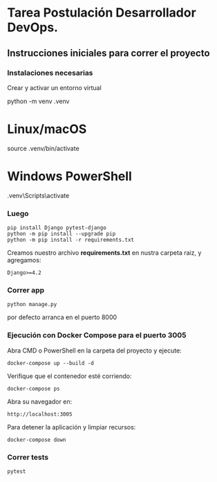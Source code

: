 # Tarea Postulación Desarrollador DevOps.

## Instrucciones iniciales para correr el proyecto

### Instalaciones necesarias

Crear y activar un entorno virtual

python -m venv .venv
# Linux/macOS
source .venv/bin/activate
# Windows PowerShell
.venv\Scripts\activate

### Luego
```
pip install Django pytest-django
python -m pip install --upgrade pip
python -m pip install -r requirements.txt
```
Creamos nuestro archivo **requirements.txt** en nustra carpeta raiz, y agregamos:
```
Django>=4.2
```
### Correr app
```
python manage.py
```
por defecto arranca en el puerto 8000

### Ejecución con Docker Compose para el puerto 3005

Abra CMD o PowerShell en la carpeta del proyecto y ejecute:
```
docker-compose up --build -d
```
Verifique que el contenedor esté corriendo:
```
docker-compose ps
```
Abra su navegador en:
```
http://localhost:3005
```
Para detener la aplicación y limpiar recursos:
```
docker-compose down
```

### Correr tests
```
pytest
```
